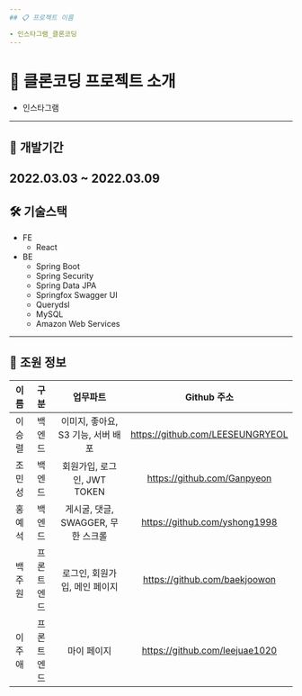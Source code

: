 ```yaml
---
## 📋 프로젝트 이름

- 인스타그램_클론코딩
---
```

# 💎 클론코딩 프로젝트 소개

- 인스타그램
---
## 📆 개발기간

 2022.03.03 ~ 2022.03.09
 ---
 ## 🛠️ 기술스택

- FE
    - React
- BE
    - Spring Boot
    - Spring Security
    - Spring Data JPA
    - Springfox Swagger UI
    - Querydsl
    - MySQL
    - Amazon Web Services
---
## 👥 조원 정보
|이름|  구분   |        업무파트        |           Github 주소           |
|:---:|:-----:|:------------------:|:-----------------------------:|
|이승렬|  백엔드  | 이미지, 좋아요, S3 기능, 서버 배포  |  https://github.com/LEESEUNGRYEOL |
|조민성|  백엔드  | 회원가입, 로그인, JWT TOKEN |  https://github.com/Ganpyeon  |
|홍예석|  백엔드  | 게시굴, 댓글, SWAGGER, 무한 스크롤 | https://github.com/yshong1998 |
|백주원| 프론트엔드 | 로그인, 회원가입, 메인 페이지 |  https://github.com/baekjoowon  |
|이주애| 프론트엔드 | 마이 페이지 | https://github.com/leejuae1020 |
